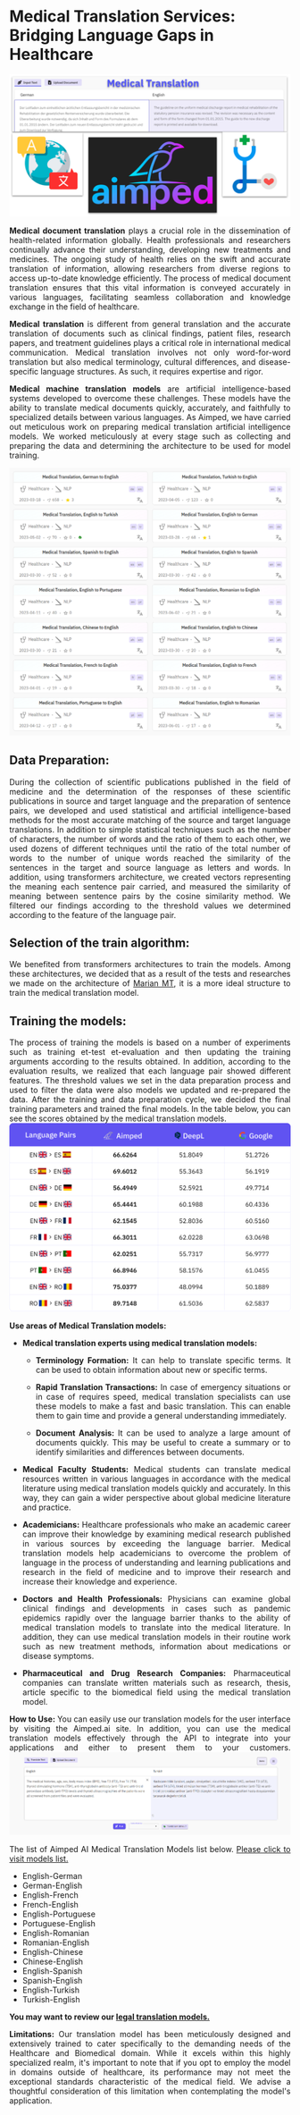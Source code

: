 # Medical Translation Services: Bridging Language Gaps in Healthcare


<img src="media_files/breaking-language-barriers-in-healthcare-aimped-medical-mt-models/cover.png" alt="Aimped AI Medical Translation Services" style="max-width: 100%; height: auto;" />

<div style="text-align: justify;">
  
**Medical document translation** plays a crucial role in the dissemination of health-related information globally. Health professionals and researchers continually advance their understanding, developing new treatments and medicines. The ongoing study of health relies on the swift and accurate translation of information, allowing researchers from diverse regions to access up-to-date knowledge efficiently. The process of medical document translation ensures that this vital information is conveyed accurately in various languages, facilitating seamless collaboration and knowledge exchange in the field of healthcare.

**Medical translation** is different from general translation and the accurate translation of documents such as clinical findings, patient files, research papers, and treatment guidelines plays a critical role in international medical communication. Medical translation involves not only word-for-word translation but also medical terminology, cultural differences, and disease-specific language structures. As such, it requires expertise and rigor.

**Medical machine translation models** are artificial intelligence-based systems developed to overcome these challenges. These models have the ability to translate medical documents quickly, accurately, and faithfully to specialized details between various languages. As Aimped, we have carried out meticulous work on preparing medical translation artificial intelligence models. We worked meticulously at every stage such as collecting and preparing the data and determining the architecture to be used for model training.

<img src="media_files/breaking-language-barriers-in-healthcare-aimped-medical-mt-models/medical-translation-models.png" alt="Aimped AI Medical Document Translation Service" style="max-width: 100%; height: auto;" />

<h2>Data Preparation:</h2> During the collection of scientific publications published in the field of medicine and the determination of the responses of these scientific publications in source and target language and the preparation of sentence pairs, we developed and used statistical and artificial intelligence-based methods for the most accurate matching of the source and target language translations. In addition to simple statistical techniques such as the number of characters, the number of words and the ratio of them to each other, we used dozens of different techniques until the ratio of the total number of words to the number of unique words reached the similarity of the sentences in the target and source language as letters and words. In addition, using transformers architecture, we created vectors representing the meaning each sentence pair carried, and measured the similarity of meaning between sentence pairs by the cosine similarity method. We filtered our findings according to the threshold values we determined according to the feature of the language pair.


<h2>Selection of the train algorithm:</h2> We benefited from transformers architectures to train the models. Among these architectures, we decided that as a result of the tests and researches we made on the architecture of <a href="https://huggingface.co/docs/transformers/en/model_doc/marian">Marian MT</a>, it is a more ideal structure to train the medical translation model.


<h2>Training the models:</h2> The process of training the models is based on a number of experiments such as training et-test et-evaluation and then updating the training arguments according to the results obtained. In addition, according to the evaluation results, we realized that each language pair showed different features. The threshold values we set in the data preparation process and used to filter the data were also models we updated and re-prepared the data.
After the training and data preparation cycle, we decided the final training parameters and trained the final models. In the table below, you can see the scores obtained by the medical translation models.

<div class="responsive-image" style="text-align: center;">
<img src="media_files/breaking-language-barriers-in-healthcare-aimped-medical-mt-models/medical-translation-score-comparison.svg" alt="Bleu Score Table" style="max-width: 100%; height: auto;" />
</div>



**Use areas of Medical Translation models:**

- **Medical translation experts using medical translation models:**
  
    - **Terminology Formation:** It can help to translate specific terms. It can be used to obtain information about new or specific terms.

    - **Rapid Translation Transactions:** In case of emergency situations or in case of requires speed, medical translation specialists can use these models to make a fast and basic translation. This can enable them to gain time and provide a general understanding immediately.

    - **Document Analysis:** It can be used to analyze a large amount of documents quickly. This may be useful to create a summary or to identify similarities and differences between documents.

- **Medical Faculty Students:** Medical students can translate medical resources written in various languages in accordance with the medical literature using medical translation models quickly and accurately. In this way, they can gain a wider perspective about global medicine literature and practice.

- **Academicians:** Healthcare professionals who make an academic career can improve their knowledge by examining medical research published in various sources by exceeding the language barrier. Medical translation models help academicians to overcome the problem of language in the process of understanding and learning publications and research in the field of medicine and to improve their research and increase their knowledge and experience.

- **Doctors and Health Professionals:** Physicians can examine global clinical findings and developments in cases such as pandemic epidemics rapidly over the language barrier thanks to the ability of medical translation models to translate into the medical literature. In addition, they can use medical translation models in their routine work such as new treatment methods, information about medications or disease symptoms.

- **Pharmaceutical and Drug Research Companies:** Pharmaceutical companies can translate written materials such as research, thesis, article specific to the biomedical field using the medical translation model.


**How to Use:** You can easily use our translation models for the user interface by visiting the Aimped.ai site. In addition, you can use the medical translation models effectively through the API to integrate into your applications and either to present them to your customers.
<img src="media_files/breaking-language-barriers-in-healthcare-aimped-medical-mt-models/en-tr-example.png" alt="Aimped AI" style="max-width: 100%; height: auto;" />

The list of Aimped AI Medical Translation Models list below. <a href="https://aimped.ai/models?search=nlp-health-translation&page=1">Please click to visit models list.</a>

<ul>
    <li>English-German</li>
    <li>German-English</li>
    <li>English-French</li>
    <li>French-English</li>
    <li>English-Portuguese</li>
    <li>Portuguese-English</li>
    <li>English-Romanian</li>
    <li>Romanian-English</li>
    <li>English-Chinese</li>
    <li>Chinese-English</li>
    <li>English-Spanish</li>
    <li>Spanish-English</li>
    <li>English-Turkish</li>
    <li>Turkish-English</li>
</ul>

        
**You may want to review our <a href="https://aimped.ai/models?search=nlp-legal-translation&page=1">legal translation models.</a>**

**Limitations:** Our translation model has been meticulously designed and extensively trained to cater specifically to the demanding needs of the Healthcare and Biomedical domain. While it excels within this highly specialized realm, it's important to note that if you opt to employ the model in domains outside of healthcare, its performance may not meet the exceptional standards characteristic of the medical field. We advise a thoughtful consideration of this limitation when contemplating the model's application.
</div>


